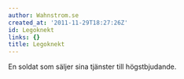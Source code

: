 ```yaml
---
author: Wahnstrom.se
created_at: '2011-11-29T18:27:26Z'
id: Legoknekt
links: {}
title: Legoknekt
---
```


En soldat som säljer sina tjänster till högstbjudande.